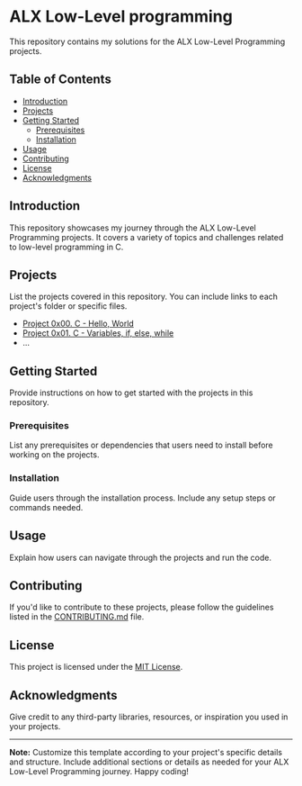 # ALX Low-Level programming

This repository contains my solutions for the ALX Low-Level Programming projects.

## Table of Contents

- [Introduction](#introduction)
- [Projects](#projects)
- [Getting Started](#getting-started)
  - [Prerequisites](#prerequisites)
  - [Installation](#installation)
- [Usage](#usage)
- [Contributing](#contributing)
- [License](#license)
- [Acknowledgments](#acknowledgments)

## Introduction

This repository showcases my journey through the ALX Low-Level Programming projects. It covers a variety of topics and challenges related to low-level programming in C.

## Projects

List the projects covered in this repository. You can include links to each project's folder or specific files.

- [Project 0x00. C - Hello, World](./project_0x00)
- [Project 0x01. C - Variables, if, else, while](./project_0x01)
- ...

## Getting Started

Provide instructions on how to get started with the projects in this repository.

### Prerequisites

List any prerequisites or dependencies that users need to install before working on the projects.

### Installation

Guide users through the installation process. Include any setup steps or commands needed.

## Usage

Explain how users can navigate through the projects and run the code.

## Contributing

If you'd like to contribute to these projects, please follow the guidelines listed in the [CONTRIBUTING.md](CONTRIBUTING.md) file.

## License

This project is licensed under the [MIT License](LICENSE).

## Acknowledgments

Give credit to any third-party libraries, resources, or inspiration you used in your projects.

---

**Note:** Customize this template according to your project's specific details and structure. Include additional sections or details as needed for your ALX Low-Level Programming journey. Happy coding!

